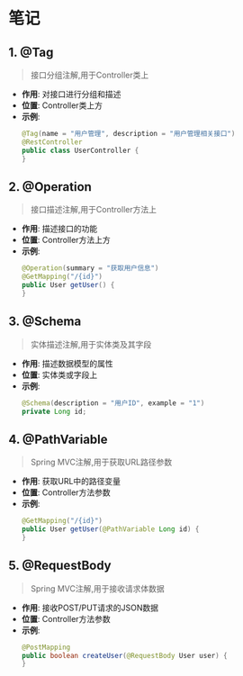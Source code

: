 # 笔记

## 1. @Tag
> 接口分组注解,用于Controller类上

- **作用**: 对接口进行分组和描述
- **位置**: Controller类上方
- **示例**:
  ```java
  @Tag(name = "用户管理", description = "用户管理相关接口")
  @RestController
  public class UserController {
  }
  ```

## 2. @Operation
> 接口描述注解,用于Controller方法上

- **作用**: 描述接口的功能
- **位置**: Controller方法上方
- **示例**:
  ```java
  @Operation(summary = "获取用户信息")
  @GetMapping("/{id}")
  public User getUser() {
  }
  ```

## 3. @Schema
> 实体描述注解,用于实体类及其字段

- **作用**: 描述数据模型的属性
- **位置**: 实体类或字段上
- **示例**:
  ```java
  @Schema(description = "用户ID", example = "1")
  private Long id;
  ```

## 4. @PathVariable
> Spring MVC注解,用于获取URL路径参数

- **作用**: 获取URL中的路径变量
- **位置**: Controller方法参数
- **示例**:
  ```java
  @GetMapping("/{id}")
  public User getUser(@PathVariable Long id) {
  }
  ```

## 5. @RequestBody
> Spring MVC注解,用于接收请求体数据

- **作用**: 接收POST/PUT请求的JSON数据
- **位置**: Controller方法参数
- **示例**:
  ```java
  @PostMapping
  public boolean createUser(@RequestBody User user) {
  }
  ```